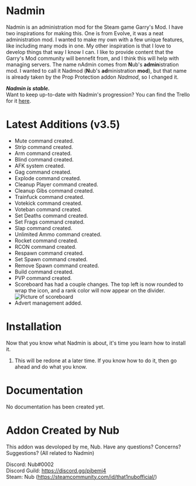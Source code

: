 # Nadmin
Nadmin is an administration mod for the Steam game Garry's Mod. I have two inspirations for making this. One is from Evolve, it was a neat administration mod. I wanted to make my own with a few unique features, like including many mods in one. My other inspiration is that I love to develop things that way I know I can. I like to provide content that the Garry's Mod community will bennefit from, and I think this will help with managing servers. The name nAdmin comes from **N**ub's **admin**istration mod. I wanted to call it Nadmod (**N**ub's **ad**ministration **mod**), but that name is already taken by the Prop Protection addon *Nadmod*, so I changed it.

***Nadmin is stable.***\
Want to keep up-to-date with Nadmin's progression? You can find the Trello for it [here](https://trello.com/b/9fjgYlEJ/nadmin).

# Latest Additions (v3.5)
- Mute command created.
- Strip command created.
- Arm command created.
- Blind command created.
- AFK system created.
- Gag command created.
- Explode command created.
- Cleanup Player command created.
- Cleanup Gibs command created.
- Trainfuck command created.
- Votekick command created.
- Voteban command created.
- Set Deaths command created.
- Set Frags command created.
- Slap command created.
- Unlimited Ammo command created.
- Rocket command created.
- RCON command created.
- Respawn command created.
- Set Spawn command created.
- Remove Spawn command created.
- Build command created.
- PVP command created.
- Scoreboard has had a couple changes. The top left is now rounded to wrap the icon, and a rank color will now appear on the divider. ![Picture of scoreboard](https://nubstoys.xyz/gmod/mods/nadmin/scoreboard.png)
- Advert management added.

# Installation
Now that you know what Nadmin is about, it's time you learn how to install it.
1. This will be redone at a later time. If you know how to do it, then go ahead and do what you know.

# Documentation
No documentation has been created yet.

# Addon Created by Nub
This addon was devoloped by me, Nub. Have any questions? Concerns? Suggestions? (All related to Nadmin)

Discord: Nub#0002\
Discord Guild: https://discord.gg/pjbemj4 \
Steam: Nub (https://steamcommunity.com/id/that1nubofficial/)
